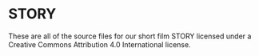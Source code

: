 # STORY

These are all of the source files for our short film STORY licensed under a Creative Commons Attribution 4.0 International license.
